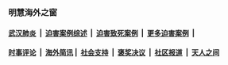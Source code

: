 
### 明慧海外之窗

####  [武汉肺炎](indexes/365.md?t=04150501) &nbsp;|&nbsp;  [迫害案例综述](indexes/328.md?t=04150501) &nbsp;|&nbsp; [迫害致死案例](indexes/277.md?t=04150501)  &nbsp;|&nbsp; [更多迫害案例](indexes/81.md?t=04150501)  &nbsp;|&nbsp; 
####  [时事评论](indexes/19.md?t=04150501) &nbsp;|&nbsp; [海外简讯](indexes/245.md?t=04150501)&nbsp;|&nbsp;  [社会支持](indexes/140.md?t=04150501) &nbsp;|&nbsp; [褒奖决议](indexes/282.md?t=04150501) &nbsp;|&nbsp; [社区报道](indexes/91.md?t=04150501)  &nbsp;|&nbsp; [天人之间](indexes/78.md?t=04150501) 

